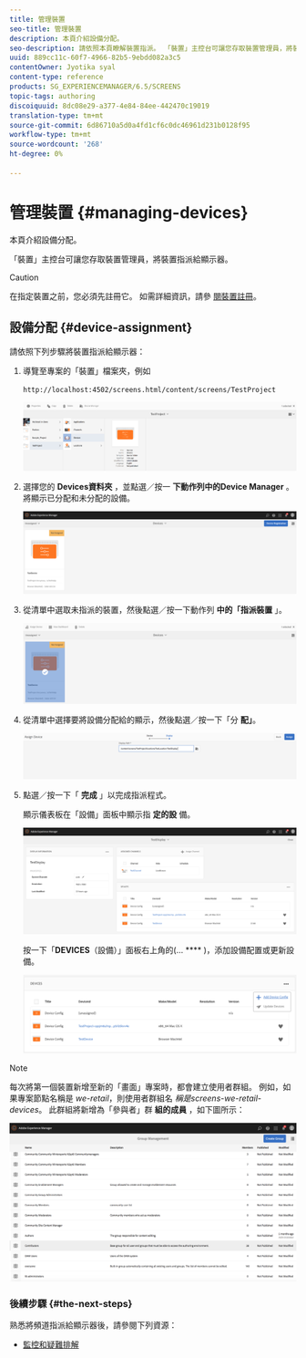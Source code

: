 ```yaml
---
title: 管理裝置
seo-title: 管理裝置
description: 本頁介紹設備分配。
seo-description: 請依照本頁瞭解裝置指派。 「裝置」主控台可讓您存取裝置管理員，將裝置指派給顯示器。
uuid: 889cc11c-60f7-4966-82b5-9ebdd082a3c5
contentOwner: Jyotika syal
content-type: reference
products: SG_EXPERIENCEMANAGER/6.5/SCREENS
topic-tags: authoring
discoiquuid: 8dc08e29-a377-4e84-84ee-442470c19019
translation-type: tm+mt
source-git-commit: 6d86710a5d0a4fd1cf6c0dc46961d231b0128f95
workflow-type: tm+mt
source-wordcount: '268'
ht-degree: 0%

---
```



# 管理裝置 {#managing-devices}

本頁介紹設備分配。

「裝置」主控台可讓您存取裝置管理員，將裝置指派給顯示器。

>[!CAUTION]
>
>在指定裝置之前，您必須先註冊它。 如需詳細資訊，請參 [閱裝置註冊](device-registration.md)。

## 設備分配 {#device-assignment}

請依照下列步驟將裝置指派給顯示器：

1. 導覽至專案的「裝置」檔案夾，例如

   `http://localhost:4502/screens.html/content/screens/TestProject`

   ![chlimage_1-32](assets/chlimage_1-32.png)

1. 選擇您的 **Devices資料夾** ，並點選／按一 **下動作列中的Device Manager** 。 將顯示已分配和未分配的設備。

   ![chlimage_1-33](assets/chlimage_1-33.png)

1. 從清單中選取未指派的裝置，然後點選／按一下動作列 **中的「指派裝置** 」。

   ![chlimage_1-34](assets/chlimage_1-34.png)

1. 從清單中選擇要將設備分配給的顯示，然後點選／按一下「分 **配」**。

   ![chlimage_1-35](assets/chlimage_1-35.png)

1. 點選／按一下「 **完成** 」以完成指派程式。


   顯示儀表板在「設備」面板中顯示指 **定的設** 備。

   ![chlimage_1-37](assets/chlimage_1-37.png)

   按一下「**DEVICES**（設備）」面板右上角的(... **** )，添加設備配置或更新設備。

   ![chlimage_1-38](assets/chlimage_1-38.png)

>[!NOTE]
>
>每次將第一個裝置新增至新的「畫面」專案時，都會建立使用者群組。
>例如，如果專案節點名稱是 *we-retail*，則使用者群組名 *稱是screens-we-retail-devices*。
>此群組將新增為「參與者」群 **組的成員** ，如下圖所示：

![chlimage_1-39](assets/chlimage_1-39.png)

### 後續步驟 {#the-next-steps}

熟悉將頻道指派給顯示器後，請參閱下列資源：

* [監控和疑難排解](monitoring-screens.md)

